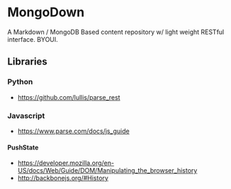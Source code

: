 MongoDown
=========

A Markdown / MongoDB Based content repository w/ light weight RESTful interface.  BYOUI.

## Libraries

### Python
- https://github.com/lullis/parse_rest

### Javascript
- https://www.parse.com/docs/js_guide

#### PushState
- https://developer.mozilla.org/en-US/docs/Web/Guide/DOM/Manipulating_the_browser_history
- http://backbonejs.org/#History

